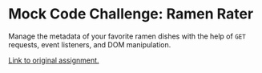 # Mock Code Challenge: Ramen Rater
Manage the metadata of your favorite ramen dishes with the help of `GET` requests, event listeners, and DOM manipulation.

[Link to original assignment.](https://learning.flatironschool.com/courses/6451/assignments/242211)

